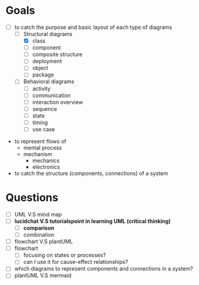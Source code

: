 # Goals
- [ ] to catch the purpose and basic layout of each type of diagrams
  - [ ] Structural diagrams
    - [x] class
    - [ ] component
    - [ ] composite structure
    - [ ] deployment
    - [ ] object
    - [ ] package
  - [ ] Behavioral diagrams
    - [ ] activity
    - [ ] communication
    - [ ] interaction overview
    - [ ] sequence
    - [ ] state
    - [ ] timing
    - [ ] use case   
- to represent flows of
	- mental process
	- mechanism
		-  mechanics
		-  electronics
- to catch the structure (components, connections) of a system


# Questions
- [ ] UML V.S mind map
- [ ] **lucidchat V.S tutorialspoint in learning UML (**critical thinking**)**
  - [ ] **comparison**
  - [ ] combination 
- [ ] flowchart V.S plantUML
- [ ] flowchart
  - [ ] focusing on states or processes?
  - [ ] can I use it for cause-effect relationships?
- [ ] which diagrams to represent components and connections in a system? 
- [ ] plantUML V.S mermaid
<!--stackedit_data:
eyJoaXN0b3J5IjpbMzM2NjEyNTAyLDIxMjI4MzQwNTAsMTAwMD
kyMjk2NiwtMTU3OTY4NzU3MCwtMTQ1MjQyNTY2NywtOTUxMDM2
ODM1XX0=
-->